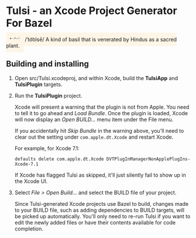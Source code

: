 # Tulsi - an Xcode Project Generator For Bazel

<span style="background-color:OldLace; padding:10px">
tulsi - /ˈto͝olsē/  A kind of basil that is venerated by Hindus as a sacred
plant.
</span>

## Building and installing

1.  Open src/Tulsi.xcodeproj, and within Xcode, build the **TulsiApp** and
    **TulsiPlugin** targets.

2.  Run the **TulsiPlugin** project.

    Xcode will present a warning that the plugin is not from Apple. You need to
    tell it to go ahead and _Load Bundle_. Once the plugin is loaded, Xcode will
    now display an _Open BUILD..._ menu item under the File menu.

    If you accidentally hit _Skip Bundle_ in the warning above, you'll need to
    clear out the setting under `com.apple.dt.Xcode` and restart Xcode.

    For example, for Xcode 7.1:

        defaults delete com.apple.dt.Xcode DVTPlugInManagerNonApplePlugIns-Xcode-7.1

    If Xcode has flagged Tulsi as skipped, it'll just silently fail to show up
    in the Xcode UI.

3.  Select _File > Open Build..._ and select the BUILD file of your project.

    Since Tulsi-generated Xcode projects use Bazel to build, changes made to
    your BUILD file, such as adding dependencies to BUILD targets, will be
    picked up automatically. You'll only need to re-run Tulsi if you want to
    edit the newly added files or have their contents available for code
    completion.
